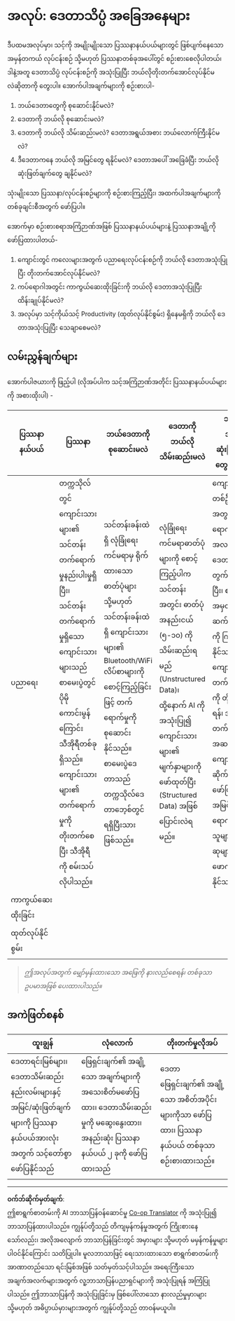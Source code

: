 <!--
CO_OP_TRANSLATOR_METADATA:
{
  "original_hash": "a8f79b9c0484c35b4f26e8aec7fc4d56",
  "translation_date": "2025-08-30T19:34:01+00:00",
  "source_file": "1-Introduction/01-defining-data-science/solution/assignment.md",
  "language_code": "my"
}
-->
# အလုပ်: ဒေတာသိပ္ပံ အခြေအနေများ

ဒီပထမအလုပ်မှာ၊ သင့်ကို အမျိုးမျိုးသော ပြဿနာနယ်ပယ်များတွင် ဖြစ်ပျက်နေသော အမှန်တကယ် လုပ်ငန်းစဉ် သို့မဟုတ် ပြဿနာတစ်ခုအပေါ်တွင် စဉ်းစားစေလိုပါတယ်၊ ဒါနဲ့အတူ ဒေတာသိပ္ပံ လုပ်ငန်းစဉ်ကို အသုံးပြုပြီး ဘယ်လိုတိုးတက်အောင်လုပ်နိုင်မလဲဆိုတာကို တွေးပါ။ အောက်ပါအချက်များကို စဉ်းစားပါ-

1. ဘယ်ဒေတာတွေကို စုဆောင်းနိုင်မလဲ?
1. ဒေတာကို ဘယ်လို စုဆောင်းမလဲ?
1. ဒေတာကို ဘယ်လို သိမ်းဆည်းမလဲ? ဒေတာအရွယ်အစား ဘယ်လောက်ကြီးနိုင်မလဲ?
1. ဒီဒေတာကနေ ဘယ်လို အမြင်တွေ ရနိုင်မလဲ? ဒေတာအပေါ် အခြေခံပြီး ဘယ်လို ဆုံးဖြတ်ချက်တွေ ချနိုင်မလဲ?

သုံးမျိုးသော ပြဿနာ/လုပ်ငန်းစဉ်များကို စဉ်းစားကြည့်ပြီး၊ အထက်ပါအချက်များကို တစ်ခုချင်းစီအတွက် ဖော်ပြပါ။

အောက်မှာ စဉ်းစားစရာအကြံဉာဏ်အဖြစ် ပြဿနာနယ်ပယ်များနဲ့ ပြဿနာအချို့ကို ဖော်ပြထားပါတယ်-

1. ကျောင်းတွင် ကလေးများအတွက် ပညာရေးလုပ်ငန်းစဉ်ကို ဘယ်လို ဒေတာအသုံးပြုပြီး တိုးတက်အောင်လုပ်နိုင်မလဲ?
1. ကပ်ရောဂါအတွင်း ကာကွယ်ဆေးထိုးခြင်းကို ဘယ်လို ဒေတာအသုံးပြုပြီး ထိန်းချုပ်နိုင်မလဲ?
1. အလုပ်မှာ သင့်ကိုယ်သင့် Productivity (ထုတ်လုပ်နိုင်စွမ်း) ရှိနေမရှိကို ဘယ်လို ဒေတာအသုံးပြုပြီး သေချာစေမလဲ?

## လမ်းညွှန်ချက်များ

အောက်ပါဇယားကို ဖြည့်ပါ (လိုအပ်ပါက သင့်အကြံဉာဏ်အတိုင်း ပြဿနာနယ်ပယ်များကို အစားထိုးပါ) -

| ပြဿနာနယ်ပယ် | ပြဿနာ | ဘယ်ဒေတာကို စုဆောင်းမလဲ | ဒေတာကို ဘယ်လို သိမ်းဆည်းမလဲ | ဘယ်လို အမြင်/ဆုံးဖြတ်ချက်တွေ ရနိုင်မလဲ | 
|----------------|---------|-----------------------|-----------------------|--------------------------------------|
| ပညာရေး | တက္ကသိုလ်တွင် ကျောင်းသားများ၏ သင်တန်းတက်ရောက်မှုနည်းပါးမှုရှိပြီး၊ သင်တန်းတက်ရောက်မှုရှိသော ကျောင်းသားများသည် စာမေးပွဲတွင် ပိုမိုကောင်းမွန်ကြောင်း သီအိုရီတစ်ခုရှိသည်။ ကျောင်းသားများ၏ တက်ရောက်မှုကို တိုးတက်စေပြီး သီအိုရီကို စမ်းသပ်လိုပါသည်။ | သင်တန်းခန်းထဲရှိ လုံခြုံရေးကင်မရာမှ ရိုက်ထားသော ဓာတ်ပုံများ သို့မဟုတ် သင်တန်းခန်းထဲရှိ ကျောင်းသားများ၏ Bluetooth/WiFi လိပ်စာများကို စောင့်ကြည့်ခြင်းဖြင့် တက်ရောက်မှုကို စုဆောင်းနိုင်သည်။ စာမေးပွဲဒေတာသည် တက္ကသိုလ်ဒေတာဘေ့စ်တွင် ရရှိပြီးသားဖြစ်သည်။ | လုံခြုံရေးကင်မရာဓာတ်ပုံများကို စောင့်ကြည့်ပါက သင်တန်းအတွင်း ဓာတ်ပုံအနည်းငယ် (၅-၁၀) ကို သိမ်းဆည်းရမည် (Unstructured Data)၊ ထို့နောက် AI ကို အသုံးပြု၍ ကျောင်းသားများ၏ မျက်နှာများကို ဖော်ထုတ်ပြီး (Structured Data) အဖြစ် ပြောင်းလဲရမည်။ | ကျောင်းသားတစ်ဦးချင်းစီအတွက် တက်ရောက်မှုအလယ်အလတ်ဒေတာကို တွက်ချက်နိုင်ပြီး၊ စာမေးပွဲအမှတ်များနှင့် ဆက်စပ်မှုရှိမရှိကို ကြည့်နိုင်သည်။ ကျောင်းသားတက်ရောက်မှုကို တိုးတက်စေရန်၊ အပတ်စဉ်တက်ရောက်မှုအဆင့်ကို ကျောင်းဝက်ဘ်ဆိုက်တွင် ဖော်ပြပြီး၊ အမြင့်ဆုံးတက်ရောက်မှုရှိသူများအကြား ဆုများကို မဲဖောက်ပေးနိုင်သည်။ |
| ကာကွယ်ဆေးထိုးခြင်း | | | | |
| ထုတ်လုပ်နိုင်စွမ်း | | | | |

> *ဤအလုပ်အတွက် မျှော်မှန်းထားသော အဖြေကို နားလည်စေရန်၊ တစ်ခုသာ ဥပမာအဖြစ် ပေးထားပါသည်။*

## အကဲဖြတ်စနစ်

ထူးချွန် | လုံလောက် | တိုးတက်မှုလိုအပ်
--- | --- | -- |
ဒေတာရင်းမြစ်များ၊ ဒေတာသိမ်းဆည်းနည်းလမ်းများနှင့် အမြင်/ဆုံးဖြတ်ချက်များကို ပြဿနာနယ်ပယ်အားလုံးအတွက် သင့်တော်စွာ ဖော်ပြနိုင်သည် | ဖြေရှင်းချက်၏ အချို့သော အချက်များကို အသေးစိတ်မဖော်ပြထား၊ ဒေတာသိမ်းဆည်းမှုကို မဆွေးနွေးထား၊ အနည်းဆုံး ပြဿနာနယ်ပယ် ၂ ခုကို ဖော်ပြထားသည် | ဒေတာဖြေရှင်းချက်၏ အချို့သော အစိတ်အပိုင်းများကိုသာ ဖော်ပြထား၊ ပြဿနာနယ်ပယ် တစ်ခုသာ စဉ်းစားထားသည်။

---

**ဝက်ဘ်ဆိုက်မှတ်ချက်**:  
ဤစာရွက်စာတမ်းကို AI ဘာသာပြန်ဝန်ဆောင်မှု [Co-op Translator](https://github.com/Azure/co-op-translator) ကို အသုံးပြု၍ ဘာသာပြန်ထားပါသည်။ ကျွန်ုပ်တို့သည် တိကျမှန်ကန်မှုအတွက် ကြိုးစားနေသော်လည်း၊ အလိုအလျောက် ဘာသာပြန်ခြင်းတွင် အမှားများ သို့မဟုတ် မမှန်ကန်မှုများ ပါဝင်နိုင်ကြောင်း သတိပြုပါ။ မူလဘာသာဖြင့် ရေးသားထားသော စာရွက်စာတမ်းကို အာဏာတည်သော ရင်းမြစ်အဖြစ် သတ်မှတ်သင့်ပါသည်။ အရေးကြီးသော အချက်အလက်များအတွက် လူ့ဘာသာပြန်ပညာရှင်များကို အသုံးပြုရန် အကြံပြုပါသည်။ ဤဘာသာပြန်ကို အသုံးပြုခြင်းမှ ဖြစ်ပေါ်လာသော နားလည်မှုမှားများ သို့မဟုတ် အဓိပ္ပာယ်မှားများအတွက် ကျွန်ုပ်တို့သည် တာဝန်မယူပါ။